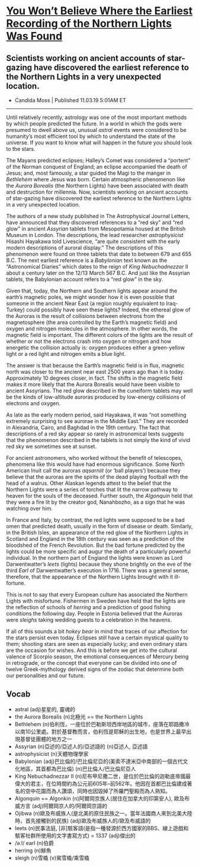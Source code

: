 # [You Won’t Believe Where the Earliest Recording of the Northern Lights Was Found](https://www.thedailybeast.com/northern-lights-you-wont-believe-where-the-earliest-recording-of-the-aurora-was-found)
## Scientists working on ancient accounts of star-gazing have discovered the earliest reference to the Northern Lights in a very unexpected location.
- Candida Moss | Published 11.03.19 5:01AM ET 
--------------------------------------------------------------------------------------------------------------------
Until relatively recently, astrology was one of the most important methods by which people predicted the future. In a world in which the gods were presumed to dwell above us, unusual *astral* events were considered to be humanity’s most efficient tool by which to understand the state of the universe. If you want to know what will happen in the future you should look to the stars.

The Mayans predicted eclipses; Halley’s Comet was considered a “portent” of the Norman conquest of England; an eclipse accompanied the death of Jesus; and, most famously, a star guided the Magi to the manger in *Bethlehem* where Jesus was born. Certain atmospheric phenomenon like the *Aurora Borealis* (the Northern Lights) have been associated with death and destruction for millennia. Now, scientists working on ancient accounts of star-gazing have discovered the earliest reference to the Northern Lights in a very unexpected location.

The authors of a new study published in The Astrophysical Journal Letters, have announced that they discovered references to a “red sky” and “red glow” in ancient *Assyrian* tablets from Mesopotamia housed at the British Museum in London. The descriptions, the lead researcher *astrophysicist* Hisashi Hayakawa told Livescience, “are quite consistent with the early modern descriptions of auroral display.” The descriptions of this phenomenon were found on three tablets that date to between 679 and 655 B.C.  The next earliest reference is a *Babylonian* text known as the “Astronomical Diaries” which dates to the reign of *King Nebuchadnezzar* II about a century later on the 12/13 March 567 B.C. And just like the Assyrian tablets, the Babylonian account refers to a “red glow” in the sky.

Given that, today, the Northern and Southern lights appear around the earth’s magnetic poles, we might wonder how it is even possible that someone in the ancient Near East (a region roughly equivalent to Iraq-Turkey) could possibly have seen these lights?  Indeed, the ethereal glow of the Auroras is the result of collisions between electrons from the magnetosphere (the area controlled by the Earth’s magnetic field) and oxygen and nitrogen molecules in the atmosphere. In other words, the magnetic field is important. The different colors of the lights are the result of whether or not the electrons crash into oxygen or nitrogen and how energetic the collision actually is: oxygen produces either a green-yellow light or a red light and nitrogen emits a blue light.

The answer is that because the Earth’s magnetic field is in flux, magnetic north was closer to the ancient near east 2500 years ago than it is today. Approximately 10 degrees closer, in fact. The shifts in the magnetic field makes it more likely that the Aurora Borealis would have been visible to ancient Assyrians. The red glow described in the cuneiform tablets may well be the kinds of low-altitude auroras produced by low-energy collisions of electrons and oxygen.

As late as the early modern period, said Hayakawa, it was “not something extremely surprising to see aurorae in the Middle East.” They are recorded in Alexandria, Cairo, and Baghdad in the 19th century. The fact that descriptions of a red sky appear so rarely in astronomical texts suggests that the phenomenon described in the tablets is not simply the kind of vivid red sky we sometimes see at sunset.

For ancient astronomers, who worked without the benefit of telescopes, phenomena like this would have had enormous significance. Some North American Inuit call the auroras *aqsarniit* (or ‘ball players’) because they believe that the auroras are the spirits of the dead playing football with the head of a walrus. Other Alaskan legends attest to the belief that the Northern Lights were a series of torches that lit the narrow pathway to heaven for the souls of the deceased. Further south, the *Algonquin* held that they were a fire lit by the creator god, Nanahbozho, as a sign that he was watching over him.

In France and Italy, by contrast, the red lights were supposed to be a bad omen that predicted death, usually in the form of disease or death.  Similarly, in the British Isles, an appearance of the red glow of the Northern Lights in Scotland and England in the 18th century was seen as a prediction of the bloodshed of the French Revolution. But the bad fortune predicted by the lights could be more specific and augur the death of a particularly powerful individual. In the northern part of England the lights were known as Lord Darwentwatter’s *leets* (lights) because they shone brightly on the eve of the third *Earl* of Darwentwatter’s execution in 1716. There was a general sense, therefore, that the appearance of the Northern Lights brought with it ill-fortune.

This is not to say that every European culture has associated the Northern Lights with misfortune. Fishermen in Sweden have held that the lights are the reflection of schools of *herring* and a prediction of good fishing conditions the following day. People in Estonia believed that the Auroras were *sleighs* taking wedding guests to a celebration in the heavens.

If all of this sounds a bit *hokey bear* in mind that traces of our affection for the stars persist even today. Eclipses still have a certain mystical quality to them; shooting stars are seen as especially lucky; and even ordinary stars are the occasion for wishes. And this is before we get into the cultural valence of  Scorpio season, the emotional consequences of Mercury being in retrograde, or the concept that everyone can be divided into one of twelve Greek-mythology derived signs of the zodiac that determine both our personalities and our future.

## Vocab
- astral (adj)星星的, 靈魂的
- the Aurora Borealis (n)北極光 == the Northern Lights
- Bethlehem (n)伯利恆，一座位於巴勒斯坦西岸地區的城市，座落在耶路撒冷以南10公里處。對於基督教而言，伯利恆是耶穌的出生地，也是世界上最早出現基督徒團體的地方之一
- Assyrian (n)亞述的/亞述人的/亞述語的 (n)亞述人, 亞述語
- astrophysicist (n)天體物理學家
- Babylonian (adj)巴比倫的/巴比倫尼亞的(美索不達米亞中南部的一個古代文化地區，其首都為巴比倫) (n)巴比倫人/巴比倫尼亞人
- King Nebuchadnezzar II (n)尼布甲尼撒二世，是位於巴比倫的迦勒底帝國最偉大的君主，在位時間約為公元前605年–前562年。他因在首都巴比倫建成著名的空中花園而為人讚頌，同時也因毀掉了所羅門聖殿而為人熟知。
- Algonquin == Algonkin (n)阿爾岡京族人(居住在加拿大的印第安人), 歐及布威方言 (adj)阿爾岡京人的/阿爾岡京語的
- Ojibwa (n)歐及布威族人(是北美的原住民族之一。當年法國商人來到北美大陸時，首先接觸到的民族) (adj)歐及布威族人的/歐及布威語的
- leets (n)民事法庭, [非]駭客語(是指一種發源於西方國家的BBS、線上遊戲和駭客社群所使用的文字書寫方式) = 1337 (adj)傑出的
- /əːl/ earl (n)伯爵
- herring (n)鯡魚
- sleigh (n)雪橇 (v)駕雪橇/乘雪橇
